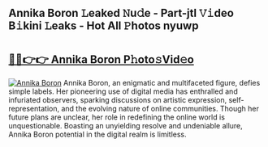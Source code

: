 ## Annika Boron 𝙻eaked 𝙽u𝚍e - Part-jtl 𝚅𝚒deo B𝚒kini 𝙻eaks - Hot All 𝙿hotos nyuwp

# <h2><a href="http://ld1x07v.urlbe.top/?page=Annika+Boron">🔗🔗👉👉 Annika Boron P𝚑oto𝚜Vid𝚎o</a></h2>

[![Annika Boron](https://i.imgur.com/eBuTRDB.gif)](http://ld1x07v.urlbe.top/?page=Annika+Boron)
Annika Boron, an enigmatic and multifaceted figure, defies simple labels. Her pioneering use of digital media has enthralled and infuriated observers, sparking discussions on artistic expression, self-representation, and the evolving nature of online communities. Though her future plans are unclear, her role in redefining the online world is unquestionable. Boasting an unyielding resolve and undeniable allure, Annika Boron potential in the digital realm is limitless.
